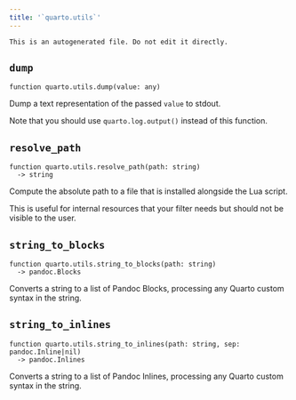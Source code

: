 ```yaml
---
title: '`quarto.utils`'
---
```


```{=comment}
This is an autogenerated file. Do not edit it directly.
```


## `dump`

```
function quarto.utils.dump(value: any)
```

Dump a text representation of the passed `value` to stdout.

Note that you should use `quarto.log.output()` instead of this function.



## `resolve_path`

```
function quarto.utils.resolve_path(path: string)
  -> string
```

Compute the absolute path to a file that is installed alongside the Lua script. 

This is useful for internal resources that your filter needs but should 
not be visible to the user.



## `string_to_blocks`

```
function quarto.utils.string_to_blocks(path: string)
  -> pandoc.Blocks
```

Converts a string to a list of Pandoc Blocks, processing any Quarto custom
syntax in the string.



## `string_to_inlines`

```
function quarto.utils.string_to_inlines(path: string, sep: pandoc.Inline|nil)
  -> pandoc.Inlines
```

Converts a string to a list of Pandoc Inlines, processing any Quarto custom
syntax in the string.

